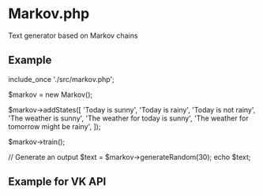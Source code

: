 # Markov.php
Text generator based on Markov chains

<h2>Example</h2>
include_once './src/markov.php';

$markov = new Markov();

$markov->addStates([
    'Today is sunny',
    'Today is rainy',
    'Today is not rainy',
    'The weather is sunny',
    'The weather for today is sunny',
    'The weather for tomorrow might be rainy',
]);


$markov->train();

// Generate an output
$text = $markov->generateRandom(30);
echo $text;

<h2>Example for VK API</h2>
